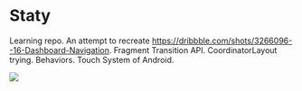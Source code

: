 # Staty
Learning repo. An attempt to recreate https://dribbble.com/shots/3266096--16-Dashboard-Navigation. Fragment Transition API. CoordinatorLayout trying. Behaviors. Touch System of Android.

![](Dash.gif)
